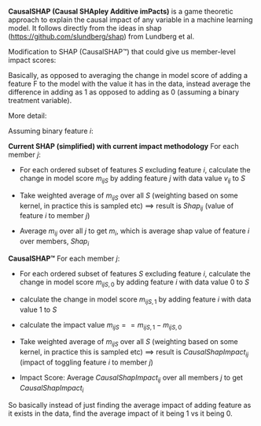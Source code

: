 **CausalSHAP (Causal SHApley Additive imPacts)** is a game theoretic approach to explain the causal impact of any variable in a machine learning model. It follows directly from the ideas in shap (https://github.com/slundberg/shap) from Lundberg et al.

Modification to SHAP (CausalSHAP™) that could give us member-level impact scores:

Basically, as opposed to averaging the change in model score of adding a feature F to the model with the value it has in the data, instead average the difference in adding as 1 as opposed to adding as 0 (assuming a binary treatment variable).

More detail:

Assuming binary feature $i$:
 
**Current SHAP (simplified) with current impact methodology**
For each member $j$:

- For each ordered subset of features $S$  excluding feature $i$, calculate the change in model score $m_{ijS}$ by adding feature $j$ with data value $v_{ij}$ to $S$ 

 - Take weighted average of $m_{ijS}$ over all $S$ (weighting based on some kernel, in practice this is sampled etc) ==> result is $Shap_{ij}$  (value of feature $i$ to member $j$)
 
- Average $m_{ij}$ over all $j$ to get $m_i$, which is average shap value of feature $i$ over members, $Shap_i$
 

**CausalSHAP™**
For each member $j$:

- For each ordered subset of features $S$ excluding feature $i$,
calculate the change in model score $m_{ijS,0}$ by adding feature $i$ with data value $0$ to $S$ 

- calculate the change in model score $m_{ijS,1}$ by adding feature $i$ with data value $1$ to $S$ 

- calculate the impact value $m_{ijS} == m_{ijS,1} - m_{ijS,0}$

- Take weighted average of $m_{ijS}$ over all $S$ (weighting based on some kernel, in practice this is sampled etc) ==> result is $CausalShapImpact_{ij}$ (impact of toggling feature $i$ to member $j$)

- Impact Score: Average $CausalShapImpact_{ij}$ over all members $j$ to get $CausalShapImpact_i$
 

So basically instead of just finding the average impact of adding feature  as it exists in the data, find the average impact of it being 1 vs it being 0.

